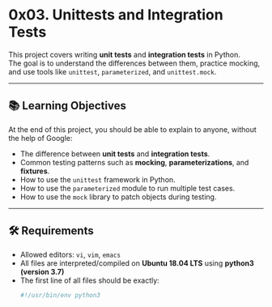# 0x03. Unittests and Integration Tests

This project covers writing **unit tests** and **integration tests** in Python.  
The goal is to understand the differences between them, practice mocking, and use tools like `unittest`, `parameterized`, and `unittest.mock`.

---

## 📚 Learning Objectives

At the end of this project, you should be able to explain to anyone, without the help of Google:

- The difference between **unit tests** and **integration tests**.
- Common testing patterns such as **mocking**, **parameterizations**, and **fixtures**.
- How to use the `unittest` framework in Python.
- How to use the `parameterized` module to run multiple test cases.
- How to use the `mock` library to patch objects during testing.

---

## 🛠 Requirements

- Allowed editors: `vi`, `vim`, `emacs`
- All files are interpreted/compiled on **Ubuntu 18.04 LTS** using **python3 (version 3.7)**
- The first line of all files should be exactly:
  ```python
  #!/usr/bin/env python3
